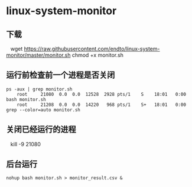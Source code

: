 # linux-system-monitor
## 下载
    wget https://raw.githubusercontent.com/endto/linux-system-monitor/master/monitor.sh
    chmod +x monitor.sh
## 运行前检查前一个进程是否关闭
    ps -aux | grep monitor.sh
        root     21080  0.0  0.0  12528  2928 pts/1    S    18:01   0:00 bash monitor.sh
        root     21208  0.0  0.0  14220   968 pts/1    S+   18:01   0:00 grep --color=auto monitor.sh
## 关闭已经运行的进程
    kill -9 21080
## 后台运行
    nohup bash monitor.sh > monitor_result.csv &
